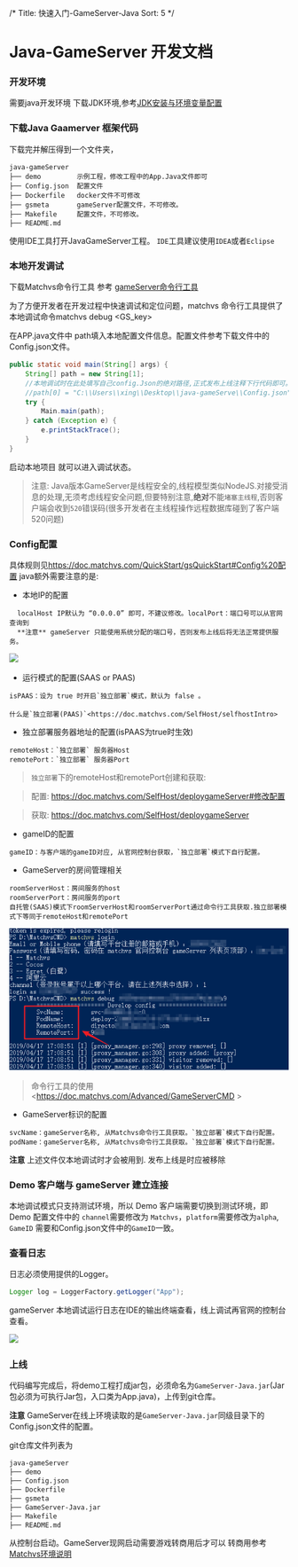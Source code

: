 /*
Title: 快速入门-GameServer-Java
Sort: 5
*/

# Java-GameServer 开发文档

### 开发环境

需要java开发环境 下载JDK环境,参考[JDK安装与环境变量配置](https://jingyan.baidu.com/article/6dad5075d1dc40a123e36ea3.html) 

### 下载Java Gaamerver 框架代码

下载完并解压得到一个文件夹，

```shell
java-gameServer
├── demo         示例工程，修改工程中的App.Java文件即可
├── Config.json  配置文件
├── Dockerfile   docker文件不可修改
├── gsmeta       gameServer配置文件，不可修改。
├── Makefile     配置文件，不可修改。
├── README.md
```

使用IDE工具打开JavaGameServer工程。 `IDE`工具建议使用`IDEA`或者`Eclipse`

### 本地开发调试

下载Matchvs命令行工具 参考 [gameServer命令行工具](http://www.matchvs.com/service?page=GameServerCMD)

为了方便开发者在开发过程中快速调试和定位问题，matchvs 命令行工具提供了本地调试命令matchvs debug <GS_key>

在APP.java文件中 path填入本地配置文件信息。配置文件参考下载文件中的Config.json文件。

```Java
public static void main(String[] args) {
	String[] path = new String[1];
	//本地调试时在此处填写自己config.Json的绝对路径,正式发布上线注释下行代码即可。
	//path[0] = "C:\\Users\\xing\\Desktop\\java-gameServe\\Config.json";
	try {
		Main.main(path);
	} catch (Exception e) {
		e.printStackTrace();
	}
}
```
启动本地项目 就可以进入调试状态。

> 注意: Java版本GameServer是线程安全的,线程模型类似NodeJS.对接受消息的处理,无须考虑线程安全问题,但要特别注意,**绝对**不能`堵塞主线程`,否则客户端会收到`520`错误码(很多开发者在主线程操作远程数据库碰到了客户端520问题)



### Config配置

具体规则见<https://doc.matchvs.com/QuickStart/gsQuickStart#Config%20配置>
java额外需要注意的是:

- 本地IP的配置

```
  localHost IP默认为 “0.0.0.0” 即可，不建议修改。localPort：端口号可以从官网查询到
  **注意** gameServer 只能使用系统分配的端口号，否则发布上线后将无法正常提供服务。
```

![](http://imgs.matchvs.com/static/Doc-img/new-start/gameServerimg/java-GameServer1.png)



- 运行模式的配置(SAAS or PAAS)
```
isPAAS：设为 true 时开启`独立部署`模式，默认为 false 。 

什么是`独立部署(PAAS)`<https://doc.matchvs.com/SelfHost/selfhostIntro>
```
- 独立部署服务器地址的配置(isPAAS为true时生效)
```
remoteHost：`独立部署` 服务器Host
remotePort：`独立部署` 服务器Port
```
> `独立部署`下的remoteHost和remotePort创建和获取:

> 配置: <https://doc.matchvs.com/SelfHost/deploygameServer#修改配置>

> 获取: <https://doc.matchvs.com/SelfHost/deploygameServer>

- gameID的配置
```
gameID：与客户端的gameID对应, 从官网控制台获取，`独立部署`模式下自行配置。
```

- GameServer的房间管理相关

```
roomServerHost：房间服务的host
roomServerPort：房间服务的port
自托管(SAAS)模式下roomServerHost和roomServerPort通过命令行工具获取.独立部署模式下等同于remoteHost和remotePort
```
![commandtool](GameServer-Java.assets/commandtool.png)

> 命令行工具的使用 <<https://doc.matchvs.com/Advanced/GameServerCMD> >

- GameServer标识的配置
```
svcName：gameServer名称, 从Matchvs命令行工具获取。`独立部署`模式下自行配置。
podName：gameServer名称, 从Matchvs命令行工具获取。`独立部署`模式下自行配置。
```

**注意** 上述文件仅本地调试时才会被用到. 发布上线是时应被移除

### Demo 客户端与 gameServer 建立连接

本地调试模式只支持测试环境，所以 Demo 客户端需要切换到测试环境，即 Demo 配置文件中的 `channel`需要修改为 `Matchvs`，`platform`需要修改为`alpha`, `GameID` 需要和Config.json文件中的`GameID`一致。

### 查看日志

日志必须使用提供的Logger。

```Java
Logger log = LoggerFactory.getLogger("App");
```

gameServer 本地调试运行日志在IDE的输出终端查看，线上调试再官网的控制台查看。

![](http://imgs.matchvs.com/static/Doc-img/new-start/gameServerimg/java-GameServer2.png)

### 上线

代码编写完成后，将demo工程打成jar包，必须命名为`GameServer-Java.jar`(Jar包必须为可执行Jar包，入口类为App.java)，上传到git仓库。

**注意** GameServer在线上环境读取的是`GameServer-Java.jar`同级目录下的Config.json文件的配置。

git仓库文件列表为

```shell
java-gameServer
├── demo
├── Config.json   
├── Dockerfile
├── gsmeta
├── GameServer-Java.jar
├── Makefile
├── README.md
```

从控制台启动。GameServer现网启动需要游戏转商用后才可以 转商用参考  [Matchvs环境说明](../Advanced/EnvGuide)




